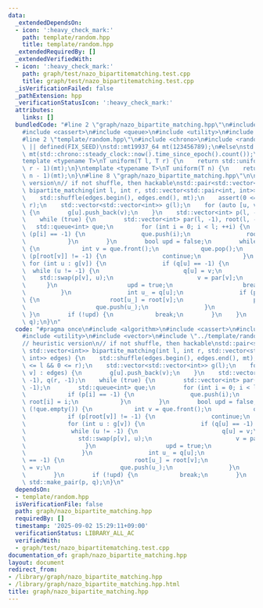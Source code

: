 ```yaml
---
data:
  _extendedDependsOn:
  - icon: ':heavy_check_mark:'
    path: template/random.hpp
    title: template/random.hpp
  _extendedRequiredBy: []
  _extendedVerifiedWith:
  - icon: ':heavy_check_mark:'
    path: graph/test/nazo_bipartitematching.test.cpp
    title: graph/test/nazo_bipartitematching.test.cpp
  _isVerificationFailed: false
  _pathExtension: hpp
  _verificationStatusIcon: ':heavy_check_mark:'
  attributes:
    links: []
  bundledCode: "#line 2 \"graph/nazo_bipartite_matching.hpp\"\n#include <algorithm>\n\
    #include <cassert>\n#include <queue>\n#include <utility>\n#include <vector>\n\
    #line 2 \"template/random.hpp\"\n#include <chrono>\n#include <random>\n\n#if defined(LOCAL)\
    \ || defined(FIX_SEED)\nstd::mt19937_64 mt(123456789);\n#else\nstd::mt19937_64\
    \ mt(std::chrono::steady_clock::now().time_since_epoch().count());\n#endif\n\n\
    template <typename T>\nT uniform(T l, T r) {\n    return std::uniform_int_distribution<T>(l,\
    \ r - 1)(mt);\n}\ntemplate <typename T>\nT uniform(T n) {\n    return std::uniform_int_distribution<T>(0,\
    \ n - 1)(mt);\n}\n#line 8 \"graph/nazo_bipartite_matching.hpp\"\n\n// heuristic\
    \ version\n// if not shuffle, then hackable\nstd::pair<std::vector<int>, std::vector<int>>\
    \ bipartite_matching(int l, int r, std::vector<std::pair<int, int>> edges) {\n\
    \    std::shuffle(edges.begin(), edges.end(), mt);\n    assert(0 <= l && 0 <=\
    \ r);\n    std::vector<std::vector<int>> g(l);\n    for (auto [u, v] : edges)\
    \ {\n        g[u].push_back(v);\n    }\n    std::vector<int> p(l, -1), q(r, -1);\n\
    \    while (true) {\n        std::vector<int> par(l, -1), root(l, -1);\n     \
    \   std::queue<int> que;\n        for (int i = 0; i < l; ++i) {\n            if\
    \ (p[i] == -1) {\n                que.push(i);\n                root[i] = i;\n\
    \            }\n        }\n        bool upd = false;\n        while (!que.empty())\
    \ {\n            int v = que.front();\n            que.pop();\n            if\
    \ (p[root[v]] != -1) {\n                continue;\n            }\n           \
    \ for (int u : g[v]) {\n                if (q[u] == -1) {\n                  \
    \  while (u != -1) {\n                        q[u] = v;\n                    \
    \    std::swap(p[v], u);\n                        v = par[v];\n              \
    \      }\n                    upd = true;\n                    break;\n      \
    \          }\n                int u_ = q[u];\n                if (par[u_] == -1)\
    \ {\n                    root[u_] = root[v];\n                    par[u_] = v;\n\
    \                    que.push(u_);\n                }\n            }\n       \
    \ }\n        if (!upd) {\n            break;\n        }\n    }\n    return std::make_pair(p,\
    \ q);\n}\n"
  code: "#pragma once\n#include <algorithm>\n#include <cassert>\n#include <queue>\n\
    #include <utility>\n#include <vector>\n#include \"../template/random.hpp\"\n\n\
    // heuristic version\n// if not shuffle, then hackable\nstd::pair<std::vector<int>,\
    \ std::vector<int>> bipartite_matching(int l, int r, std::vector<std::pair<int,\
    \ int>> edges) {\n    std::shuffle(edges.begin(), edges.end(), mt);\n    assert(0\
    \ <= l && 0 <= r);\n    std::vector<std::vector<int>> g(l);\n    for (auto [u,\
    \ v] : edges) {\n        g[u].push_back(v);\n    }\n    std::vector<int> p(l,\
    \ -1), q(r, -1);\n    while (true) {\n        std::vector<int> par(l, -1), root(l,\
    \ -1);\n        std::queue<int> que;\n        for (int i = 0; i < l; ++i) {\n\
    \            if (p[i] == -1) {\n                que.push(i);\n               \
    \ root[i] = i;\n            }\n        }\n        bool upd = false;\n        while\
    \ (!que.empty()) {\n            int v = que.front();\n            que.pop();\n\
    \            if (p[root[v]] != -1) {\n                continue;\n            }\n\
    \            for (int u : g[v]) {\n                if (q[u] == -1) {\n       \
    \             while (u != -1) {\n                        q[u] = v;\n         \
    \               std::swap(p[v], u);\n                        v = par[v];\n   \
    \                 }\n                    upd = true;\n                    break;\n\
    \                }\n                int u_ = q[u];\n                if (par[u_]\
    \ == -1) {\n                    root[u_] = root[v];\n                    par[u_]\
    \ = v;\n                    que.push(u_);\n                }\n            }\n\
    \        }\n        if (!upd) {\n            break;\n        }\n    }\n    return\
    \ std::make_pair(p, q);\n}\n"
  dependsOn:
  - template/random.hpp
  isVerificationFile: false
  path: graph/nazo_bipartite_matching.hpp
  requiredBy: []
  timestamp: '2025-09-02 15:29:11+09:00'
  verificationStatus: LIBRARY_ALL_AC
  verifiedWith:
  - graph/test/nazo_bipartitematching.test.cpp
documentation_of: graph/nazo_bipartite_matching.hpp
layout: document
redirect_from:
- /library/graph/nazo_bipartite_matching.hpp
- /library/graph/nazo_bipartite_matching.hpp.html
title: graph/nazo_bipartite_matching.hpp
---
```


